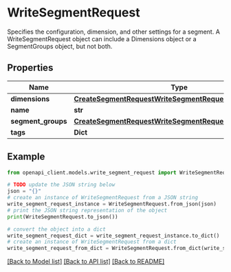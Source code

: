 # WriteSegmentRequest

Specifies the configuration, dimension, and other settings for a segment. A WriteSegmentRequest object can include a Dimensions object or a SegmentGroups object, but not both.

## Properties

Name | Type | Description | Notes
------------ | ------------- | ------------- | -------------
**dimensions** | [**CreateSegmentRequestWriteSegmentRequestDimensions**](CreateSegmentRequestWriteSegmentRequestDimensions.md) |  | [optional] 
**name** | **str** |  | [optional] 
**segment_groups** | [**CreateSegmentRequestWriteSegmentRequestSegmentGroups**](CreateSegmentRequestWriteSegmentRequestSegmentGroups.md) |  | [optional] 
**tags** | **Dict** |  | [optional] 

## Example

```python
from openapi_client.models.write_segment_request import WriteSegmentRequest

# TODO update the JSON string below
json = "{}"
# create an instance of WriteSegmentRequest from a JSON string
write_segment_request_instance = WriteSegmentRequest.from_json(json)
# print the JSON string representation of the object
print(WriteSegmentRequest.to_json())

# convert the object into a dict
write_segment_request_dict = write_segment_request_instance.to_dict()
# create an instance of WriteSegmentRequest from a dict
write_segment_request_from_dict = WriteSegmentRequest.from_dict(write_segment_request_dict)
```
[[Back to Model list]](../README.md#documentation-for-models) [[Back to API list]](../README.md#documentation-for-api-endpoints) [[Back to README]](../README.md)



